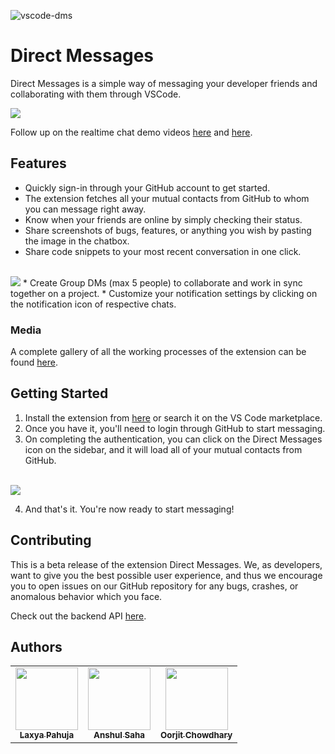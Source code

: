 ![vscode-dms](https://socialify.git.ci/techsyndicate/vscode-dms/image?font=Inter&forks=1&issues=1&language=1&owner=1&pattern=Plus&stargazers=1&theme=Dark)

# Direct Messages

Direct Messages is a simple way of messaging your developer friends and collaborating with them through VSCode.

<img src="https://cdn.discordapp.com/attachments/767769692001402910/783426486521823292/unknown.png"/>

Follow up on the realtime chat demo videos [here](https://bhyi.tk/vscdms-demo-user1) and [here](https://bhyi.tk/vscdms-demo-user2).

## Features

* Quickly sign-in through your GitHub account to get started.
* The extension fetches all your mutual contacts from GitHub to whom you can message right away.
* Know when your friends are online by simply checking their status.
* Share screenshots of bugs, features, or anything you wish by pasting the image in the chatbox.
* Share code snippets to your most recent conversation in one click.<br/><br/>
<img src="https://cdn.discordapp.com/attachments/767769692001402910/783423730247401503/unknown.png"/>
* Create Group DMs (max 5 people) to collaborate and work in sync together on a project.
* Customize your notification settings by clicking on the notification icon of respective chats.

### Media
A complete gallery of all the working processes of the extension can be found [here](https://imgur.com/a/oJTM9L2).

## Getting Started

1. Install the extension from [here](https://marketplace.visualstudio.com/items?itemName=techsyndicate.vscode-dms) or search it on the VS Code marketplace.
2. Once you have it, you'll need to login through GitHub to start messaging.
3. On completing the authentication, you can click on the Direct Messages icon on the sidebar, and it will load all of your mutual contacts from GitHub.<br/><br/>
<img src="https://cdn.discordapp.com/attachments/767769692001402910/783412839854637066/unknown.png">

4. And that's it. You're now ready to start messaging!

## Contributing

This is a beta release of the extension Direct Messages. We, as developers, want to give you the best possible user experience, and thus we encourage you to open issues on our GitHub repository for any bugs, crashes, or anomalous behavior which you face.

Check out the backend API [here](https://github.com/techsyndicate/vscode-dms-api).

## Authors

<table>
  <tr>
    <td align="center"><a href="https:/github.com/laxyapahuja"><img src="https://github.com/laxyapahuja.png" width="100px;"><br /><sub><b>Laxya Pahuja</b></sub></a><br /></td>
    <td align="center"><a href="https:/github.com/sheldor1510"><img src="https://github.com/sheldor1510.png" width="100px;"><br /><sub><b>Anshul Saha</b></sub></a><br /></td>
    <td align="center"><a href="https:/github.com/oorjitchowdhary"><img src="https://github.com/oorjitchowdhary.png" width="100px;"><br /><sub><b>Oorjit Chowdhary</b></sub></a><br /></td>
  </tr>
</table>
